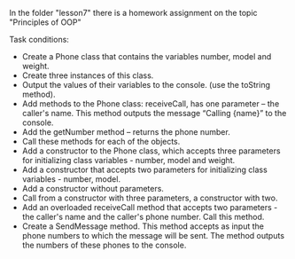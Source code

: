In the folder "lesson7" there is a homework assignment on the topic "Principles of OOP"

Task conditions:
- Create a Phone class that contains the variables number, model and weight.
- Create three instances of this class.
- Output the values of their variables to the console. (use the toString method).
- Add methods to the Phone class: receiveCall, has one parameter – the caller's name. 
This method outputs the message “Calling {name}” to the console. 
- Add the getNumber method – returns the phone number.
- Call these methods for each of the objects.
- Add a constructor to the Phone class, which accepts three parameters for initializing class variables - number, model and weight.
- Add a constructor that accepts two parameters for initializing class variables - number, model.
- Add a constructor without parameters.
- Call from a constructor with three parameters, a constructor with two.
- Add an overloaded receiveCall method that accepts two parameters - the caller's name and the caller's phone number. Call this method.
- Create a SendMessage method. 
This method accepts as input the phone numbers to which the message will be sent. The method outputs the numbers of these phones to the console.
